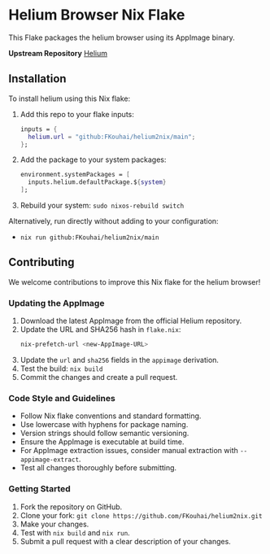 # Helium Browser Nix Flake

This Flake packages the helium browser using its AppImage binary.

**Upstream Repository** [Helium](https://github.com/imputnet/helium)

## Installation

To install helium using this Nix flake:

1. Add this repo to your flake inputs:
    ```nix
    inputs = {
      helium.url = "github:FKouhai/helium2nix/main";
    };
    ```

2. Add the package to your system packages:
    ```nix
    environment.systemPackages = [
      inputs.helium.defaultPackage.${system}
    ];
    ```

3. Rebuild your system: `sudo nixos-rebuild switch`

Alternatively, run directly without adding to your configuration:
- `nix run github:FKouhai/helium2nix/main`

## Contributing

We welcome contributions to improve this Nix flake for the helium browser!

### Updating the AppImage

1. Download the latest AppImage from the official Helium repository.
2. Update the URL and SHA256 hash in `flake.nix`:
    ```bash
    nix-prefetch-url <new-AppImage-URL>
    ```
3. Update the `url` and `sha256` fields in the `appimage` derivation.
4. Test the build: `nix build`
5. Commit the changes and create a pull request.

### Code Style and Guidelines

- Follow Nix flake conventions and standard formatting.
- Use lowercase with hyphens for package naming.
- Version strings should follow semantic versioning.
- Ensure the AppImage is executable at build time.
- For AppImage extraction issues, consider manual extraction with `--appimage-extract`.
- Test all changes thoroughly before submitting.

### Getting Started

1. Fork the repository on GitHub.
2. Clone your fork: `git clone https://github.com/FKouhai/helium2nix.git`
3. Make your changes.
4. Test with `nix build` and `nix run`.
5. Submit a pull request with a clear description of your changes.
